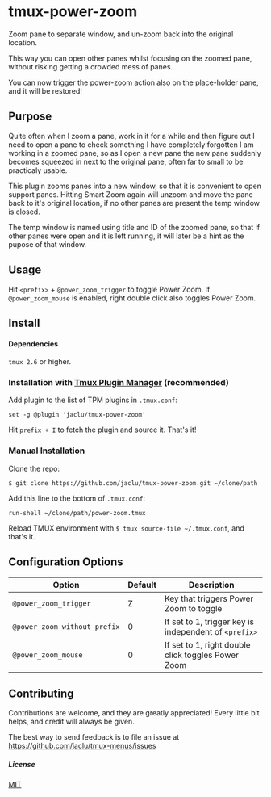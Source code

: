 # tmux-power-zoom

Zoom pane to separate window, and un-zoom back into the original location.

This way you can open other panes whilst focusing on the zoomed pane, without risking getting a crowded mess of panes.

You can now trigger the power-zoom action also on the place-holder pane, and it will be restored!

## Purpose

Quite often when I zoom a pane, work in it for a while and then figure out I need to open a pane to check something I have completely forgotten I am working in a zoomed pane, so as I open a new pane the new pane suddenly becomes squeezed in next to the original pane, often far to small to be practicaly usable.

This plugin zooms panes into a new window, so that it is convenient to open support panes. Hitting Smart Zoom again will unzoom and move the pane back to it's original location, if no other panes are present the temp window is closed.

The temp window is named using title and ID of the zoomed pane, so that if other panes were open and it is left running, it will later be a hint as the pupose of that window.

## Usage

Hit `<prefix>` + `@power_zoom_trigger` to toggle Power Zoom. If `@power_zoom_mouse` is enabled, right double click also toggles Power Zoom.

## Install

#### Dependencies

`tmux 2.6` or higher.

### Installation with [Tmux Plugin Manager](https://github.com/tmux-plugins/tpm) (recommended)

Add plugin to the list of TPM plugins in `.tmux.conf`:

    set -g @plugin 'jaclu/tmux-power-zoom'

Hit `prefix + I` to fetch the plugin and source it. That's it!

### Manual Installation

Clone the repo:

    $ git clone https://github.com/jaclu/tmux-power-zoom.git ~/clone/path

Add this line to the bottom of `.tmux.conf`:

    run-shell ~/clone/path/power-zoom.tmux

Reload TMUX environment with `$ tmux source-file ~/.tmux.conf`, and that's it.

## Configuration Options

| Option                       | Default | Description                                           |
| ---------------------------- | ------- | ----------------------------------------------------- |
| `@power_zoom_trigger`        | Z       | Key that triggers Power Zoom to toggle                |
| `@power_zoom_without_prefix` | 0       | If set to 1, trigger key is independent of `<prefix>` |
| `@power_zoom_mouse`          | 0       | If set to 1, right double click toggles Power Zoom    |

## Contributing

Contributions are welcome, and they are greatly appreciated! Every little bit helps, and credit will always be given.

The best way to send feedback is to file an issue at https://github.com/jaclu/tmux-menus/issues

##### License

[MIT](LICENSE.md)
